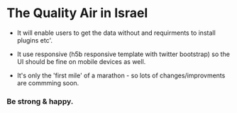# The Quality Air in Israel

* It will enable users to get the data without and requirments to install plugins etc'.

* It use responsive (h5b responsive template with twitter 
bootstrap) so the UI should be fine on mobile devices as well.

* It's only the 'first mile' of a marathon - so lots of changes/improvments are commming soon.

### Be strong & happy.
